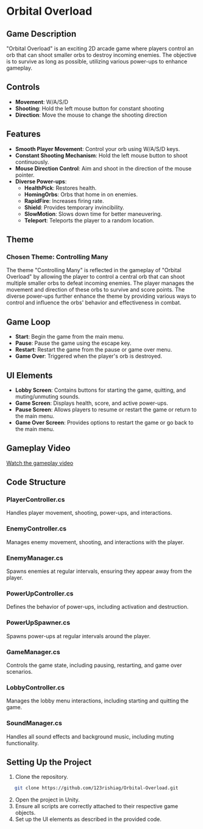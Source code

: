 # Orbital Overload

## Game Description
"Orbital Overload" is an exciting 2D arcade game where players control an orb that can shoot smaller orbs to destroy incoming enemies. The objective is to survive as long as possible, utilizing various power-ups to enhance gameplay.

## Controls
- **Movement**: W/A/S/D
- **Shooting**: Hold the left mouse button for constant shooting
- **Direction**: Move the mouse to change the shooting direction

## Features
- **Smooth Player Movement**: Control your orb using W/A/S/D keys.
- **Constant Shooting Mechanism**: Hold the left mouse button to shoot continuously.
- **Mouse Direction Control**: Aim and shoot in the direction of the mouse pointer.
- **Diverse Power-ups**:
  - **HealthPick**: Restores health.
  - **HomingOrbs**: Orbs that home in on enemies.
  - **RapidFire**: Increases firing rate.
  - **Shield**: Provides temporary invincibility.
  - **SlowMotion**: Slows down time for better maneuvering.
  - **Teleport**: Teleports the player to a random location.

## Theme
### Chosen Theme: Controlling Many
The theme "Controlling Many" is reflected in the gameplay of "Orbital Overload" by allowing the player to control a central orb that can shoot multiple smaller orbs to defeat incoming enemies. The player manages the movement and direction of these orbs to survive and score points. The diverse power-ups further enhance the theme by providing various ways to control and influence the orbs' behavior and effectiveness in combat.

## Game Loop
- **Start**: Begin the game from the main menu.
- **Pause**: Pause the game using the escape key.
- **Restart**: Restart the game from the pause or game over menu.
- **Game Over**: Triggered when the player's orb is destroyed.

## UI Elements
- **Lobby Screen**: Contains buttons for starting the game, quitting, and muting/unmuting sounds.
- **Game Screen**: Displays health, score, and active power-ups.
- **Pause Screen**: Allows players to resume or restart the game or return to the main menu.
- **Game Over Screen**: Provides options to restart the game or go back to the main menu.

## Gameplay Video
[Watch the gameplay video](https://www.loom.com/share/196ce76c10e4471f8994ede99576c10e?sid=32d74d87-1782-4ec6-a59b-aa1b743b5aba)

## Code Structure
### PlayerController.cs
Handles player movement, shooting, power-ups, and interactions.

### EnemyController.cs
Manages enemy movement, shooting, and interactions with the player.

### EnemyManager.cs
Spawns enemies at regular intervals, ensuring they appear away from the player.

### PowerUpController.cs
Defines the behavior of power-ups, including activation and destruction.

### PowerUpSpawner.cs
Spawns power-ups at regular intervals around the player.

### GameManager.cs
Controls the game state, including pausing, restarting, and game over scenarios.

### LobbyController.cs
Manages the lobby menu interactions, including starting and quitting the game.

### SoundManager.cs
Handles all sound effects and background music, including muting functionality.

## Setting Up the Project
1. Clone the repository.
```bash
   git clone https://github.com/123rishiag/Orbital-Overload.git 
```
2. Open the project in Unity.
3. Ensure all scripts are correctly attached to their respective game objects.
4. Set up the UI elements as described in the provided code.